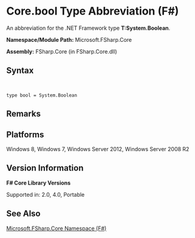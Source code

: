 # Core.bool Type Abbreviation (F#)

An abbreviation for the .NET Framework type **T:System.Boolean**.

**Namespace/Module Path:** Microsoft.FSharp.Core

**Assembly:** FSharp.Core (in FSharp.Core.dll)


## Syntax


```


type bool = System.Boolean

```



## Remarks

## Platforms
Windows 8, Windows 7, Windows Server 2012, Windows Server 2008 R2


## Version Information
**F# Core Library Versions**

Supported in: 2.0, 4.0, Portable




## See Also
[Microsoft.FSharp.Core Namespace &#40;F&#35;&#41;](Microsoft.FSharp.Core-Namespace-%5BFSharp%5D.md)

